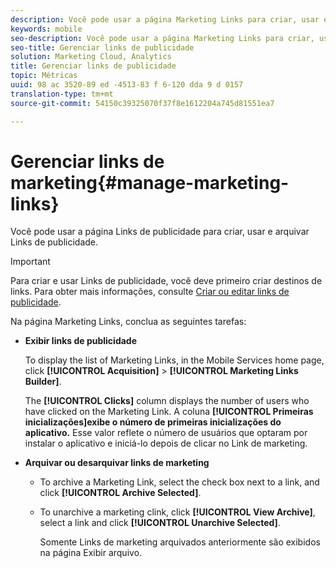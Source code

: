 ```yaml
---
description: Você pode usar a página Marketing Links para criar, usar e arquivar links de marketing.
keywords: mobile
seo-description: Você pode usar a página Marketing Links para criar, usar e arquivar links de marketing.
seo-title: Gerenciar links de publicidade
solution: Marketing Cloud, Analytics
title: Gerenciar links de publicidade
topic: Métricas
uuid: 98 ac 3520-89 ed -4513-83 f 6-120 dda 9 d 0157
translation-type: tm+mt
source-git-commit: 54150c39325070f37f8e1612204a745d81551ea7

---
```



# Gerenciar links de marketing{#manage-marketing-links}

Você pode usar a página Links de publicidade para criar, usar e arquivar Links de publicidade.

>[!IMPORTANT]
>
>Para criar e usar Links de publicidade, você deve primeiro criar destinos de links. Para obter mais informações, consulte [Criar ou editar links de publicidade](/help/using/acquisition-main/c-marketing-links-builder/t-create-edit-adobe-links/t-create-edit-adobe-links.md).

Na página Marketing Links, conclua as seguintes tarefas:

* **Exibir links de publicidade**

   To display the list of Marketing Links, in the Mobile Services home page, click **[!UICONTROL Acquisition]** &gt; **[!UICONTROL Marketing Links Builder]**.

   The **[!UICONTROL Clicks]** column displays the number of users who have clicked on the Marketing Link. A coluna **[!UICONTROL Primeiras inicializações]exibe o número de primeiras inicializações do aplicativo.** Esse valor reflete o número de usuários que optaram por instalar o aplicativo e iniciá-lo depois de clicar no Link de marketing.

* **Arquivar ou desarquivar links de marketing**

   * To archive a Marketing Link, select the check box next to a link, and click **[!UICONTROL Archive Selected]**.
   * To unarchive a marketing clink, click **[!UICONTROL View Archive]**, select a link and click **[!UICONTROL Unarchive Selected]**.

      Somente Links de marketing arquivados anteriormente são exibidos na página Exibir arquivo.

